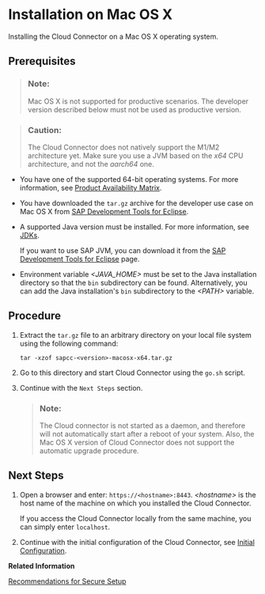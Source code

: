 <!-- loio6c3eec1350e04d4fab801263e26ad939 -->

# Installation on Mac OS X

Installing the Cloud Connector on a Mac OS X operating system.



## Prerequisites

> ### Note:  
> Mac OS X is not supported for productive scenarios. The developer version described below must not be used as productive version.

> ### Caution:  
> The Cloud Connector does not natively support the M1/M2 architecture yet. Make sure you use a JVM based on the *x64* CPU architecture, and not the *aarch64* one.

-   You have one of the supported 64-bit operating systems. For more information, see [Product Availability Matrix](prerequisites-e23f776.md#loioe23f776e4d594fdbaeeb1196d47bbcc0__matrix).
-   You have downloaded the `tar.gz` archive for the developer use case on Mac OS X from [SAP Development Tools for Eclipse](https://tools.hana.ondemand.com/#cloud).
-   A supported Java version must be installed. For more information, see [JDKs](prerequisites-e23f776.md#loioe23f776e4d594fdbaeeb1196d47bbcc0__jdk).

    If you want to use SAP JVM, you can download it from the [SAP Development Tools for Eclipse](https://tools.hana.ondemand.com/#cloud) page.

-   Environment variable *<JAVA\_HOME\>* must be set to the Java installation directory so that the `bin` subdirectory can be found. Alternatively, you can add the Java installation's `bin` subdirectory to the *<PATH\>* variable.



## Procedure

1.  Extract the `tar.gz` file to an arbitrary directory on your local file system using the following command:

    ```
    tar -xzof sapcc-<version>-macosx-x64.tar.gz 
    ```

2.  Go to this directory and start Cloud Connector using the `go.sh` script.

3.  Continue with the `Next Steps` section.

    > ### Note:  
    > The Cloud connector is not started as a daemon, and therefore will not automatically start after a reboot of your system. Also, the Mac OS X version of Cloud Connector does not support the automatic upgrade procedure.




## Next Steps

1.  Open a browser and enter: `https://<hostname>:8443`. *<hostname\>* is the host name of the machine on which you installed the Cloud Connector.

    If you access the Cloud Connector locally from the same machine, you can simply enter `localhost`.

2.  Continue with the initial configuration of the Cloud Connector, see [Initial Configuration](initial-configuration-db9170a.md).

**Related Information**  


[Recommendations for Secure Setup](recommendations-for-secure-setup-e7ea82a.md "For the Connectivity service and the Cloud Connector, you should apply the following guidelines to guarantee the highest level of security for these components.")

